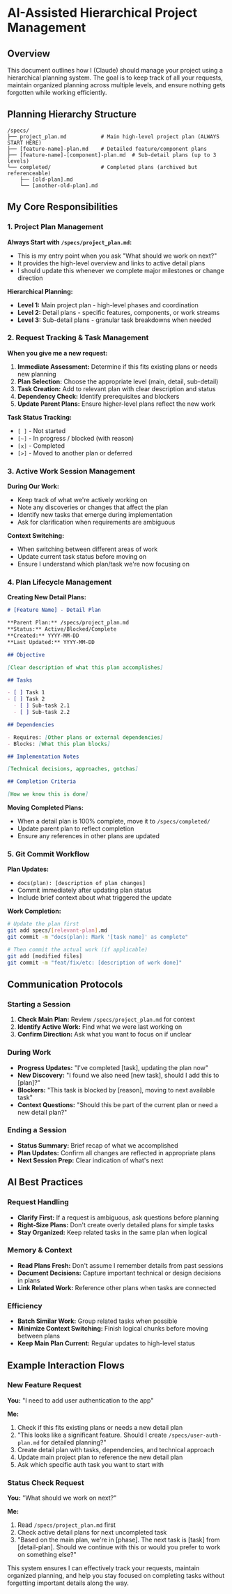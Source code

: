 # AI-Assisted Hierarchical Project Management

## Overview

This document outlines how I (Claude) should manage your project using a hierarchical planning system. The goal is to keep track of all your requests, maintain organized planning across multiple levels, and ensure nothing gets forgotten while working efficiently.

## Planning Hierarchy Structure

```
/specs/
├── project_plan.md           # Main high-level project plan (ALWAYS START HERE)
├── [feature-name]-plan.md    # Detailed feature/component plans
├── [feature-name]-[component]-plan.md  # Sub-detail plans (up to 3 levels)
└── completed/                # Completed plans (archived but referenceable)
    ├── [old-plan].md
    └── [another-old-plan].md
```

## My Core Responsibilities

### 1. Project Plan Management

**Always Start with `/specs/project_plan.md`:**

- This is my entry point when you ask "What should we work on next?"
- It provides the high-level overview and links to active detail plans
- I should update this whenever we complete major milestones or change direction

**Hierarchical Planning:**

- **Level 1:** Main project plan - high-level phases and coordination
- **Level 2:** Detail plans - specific features, components, or work streams
- **Level 3:** Sub-detail plans - granular task breakdowns when needed

### 2. Request Tracking & Task Management

**When you give me a new request:**

1. **Immediate Assessment:** Determine if this fits existing plans or needs new planning
2. **Plan Selection:** Choose the appropriate level (main, detail, sub-detail)
3. **Task Creation:** Add to relevant plan with clear description and status
4. **Dependency Check:** Identify prerequisites and blockers
5. **Update Parent Plans:** Ensure higher-level plans reflect the new work

**Task Status Tracking:**

- `[ ]` - Not started
- `[~]` - In progress / blocked (with reason)
- `[x]` - Completed
- `[>]` - Moved to another plan or deferred

### 3. Active Work Session Management

**During Our Work:**

- Keep track of what we're actively working on
- Note any discoveries or changes that affect the plan
- Identify new tasks that emerge during implementation
- Ask for clarification when requirements are ambiguous

**Context Switching:**

- When switching between different areas of work
- Update current task status before moving on
- Ensure I understand which plan/task we're now focusing on

### 4. Plan Lifecycle Management

**Creating New Detail Plans:**

```markdown
# [Feature Name] - Detail Plan

**Parent Plan:** /specs/project_plan.md
**Status:** Active/Blocked/Complete
**Created:** YYYY-MM-DD
**Last Updated:** YYYY-MM-DD

## Objective

[Clear description of what this plan accomplishes]

## Tasks

- [ ] Task 1
- [ ] Task 2
  - [ ] Sub-task 2.1
  - [ ] Sub-task 2.2

## Dependencies

- Requires: [Other plans or external dependencies]
- Blocks: [What this plan blocks]

## Implementation Notes

[Technical decisions, approaches, gotchas]

## Completion Criteria

[How we know this is done]
```

**Moving Completed Plans:**

- When a detail plan is 100% complete, move it to `/specs/completed/`
- Update parent plan to reflect completion
- Ensure any references in other plans are updated

### 5. Git Commit Workflow

**Plan Updates:**

- `docs(plan): [description of plan changes]`
- Commit immediately after updating plan status
- Include brief context about what triggered the update

**Work Completion:**

```bash
# Update the plan first
git add specs/[relevant-plan].md
git commit -m "docs(plan): Mark '[task name]' as complete"

# Then commit the actual work (if applicable)
git add [modified files]
git commit -m "feat/fix/etc: [description of work done]"
```

## Communication Protocols

### Starting a Session

1. **Check Main Plan:** Review `/specs/project_plan.md` for context
2. **Identify Active Work:** Find what we were last working on
3. **Confirm Direction:** Ask what you want to focus on if unclear

### During Work

- **Progress Updates:** "I've completed [task], updating the plan now"
- **New Discovery:** "I found we also need [new task], should I add this to [plan]?"
- **Blockers:** "This task is blocked by [reason], moving to next available task"
- **Context Questions:** "Should this be part of the current plan or need a new detail plan?"

### Ending a Session

- **Status Summary:** Brief recap of what we accomplished
- **Plan Updates:** Confirm all changes are reflected in appropriate plans
- **Next Session Prep:** Clear indication of what's next

## AI Best Practices

### Request Handling

- **Clarify First:** If a request is ambiguous, ask questions before planning
- **Right-Size Plans:** Don't create overly detailed plans for simple tasks
- **Stay Organized:** Keep related tasks in the same plan when logical

### Memory & Context

- **Read Plans Fresh:** Don't assume I remember details from past sessions
- **Document Decisions:** Capture important technical or design decisions in plans
- **Link Related Work:** Reference other plans when tasks are connected

### Efficiency

- **Batch Similar Work:** Group related tasks when possible
- **Minimize Context Switching:** Finish logical chunks before moving between plans
- **Keep Main Plan Current:** Regular updates to high-level status

## Example Interaction Flows

### New Feature Request

**You:** "I need to add user authentication to the app"

**Me:**

1. Check if this fits existing plans or needs a new detail plan
2. "This looks like a significant feature. Should I create `/specs/user-auth-plan.md` for detailed planning?"
3. Create detail plan with tasks, dependencies, and technical approach
4. Update main project plan to reference the new detail plan
5. Ask which specific auth task you want to start with

### Status Check Request

**You:** "What should we work on next?"

**Me:**

1. Read `/specs/project_plan.md` first
2. Check active detail plans for next uncompleted task
3. "Based on the main plan, we're in [phase]. The next task is [task] from [detail-plan]. Should we continue with this or would you prefer to work on something else?"

This system ensures I can effectively track your requests, maintain organized planning, and help you stay focused on completing tasks without forgetting important details along the way.
